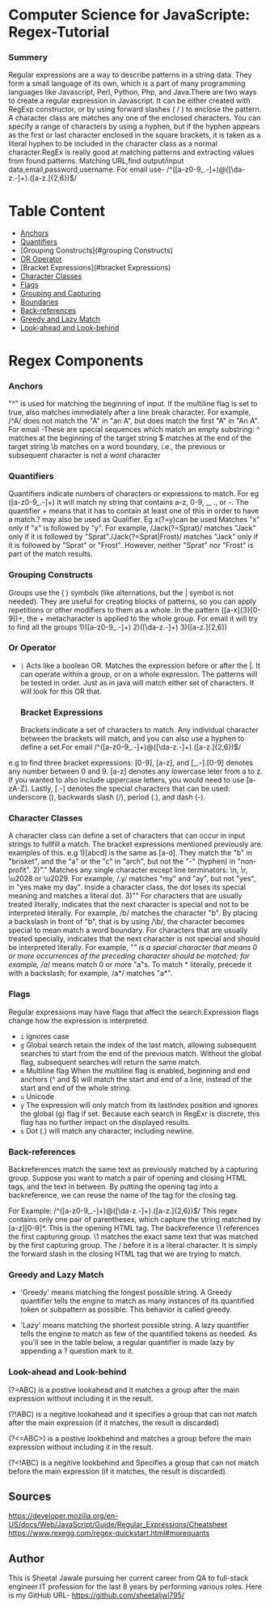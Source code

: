 #  Computer Science for JavaScripte: Regex-Tutorial

### Summery

Regular expressions are a way to describe patterns in a string data. They form a small language of its own, which is a part of many programming languages like Javascript, Perl, Python, Php, and Java.There are two ways to create a regular expression in Javascript. It can be either created with RegExp constructor, or by using forward slashes ( / ) to enclose the pattern.
A character class are matches any one of the enclosed characters. You can specify a range of characters by using a hyphen, but if the hyphen appears as the first or last character enclosed in the square brackets, it is taken as a literal hyphen to be included in the character class as a normal character.RegEx is really good at matching patterns and extracting values from found patterns. Matching URL,find output/input data,email,password,username.
For email use- /^([a-z0-9_\.-]+)@([\da-z\.-]+)\.([a-z\.]{2,6})$/

# Table Content
- [Anchors](#anchors)
- [Quantifiers](#quantifiers)
- [Grouping Constructs](#grouping Constructs)
- [OR Operator](#or-operator)
- [Bracket Expressions](#bracket Expressions)
- [Character Classes](#character-classes)
- [Flags](#flags)
- [Grouping and Capturing](#grouping-and-capturing)
- [Boundaries](#boundaries)
- [Back-references](#back-references)
- [Greedy and Lazy Match](#greedy-and-lazy-match)
- [Look-ahead and Look-behind](#look-ahead-and-look-behind)

# Regex Components

### Anchors

"^" is used for matching the beginning of input. If the multiline flag is set to true, also matches immediately after a line break character. For example, /^A/ does not match the "A" in "an A", but does match the first "A" in "An A".
For email -These are special sequences which match an empty substring:
^ matches at the beginning of the target string
$ matches at the end of the target string
\b matches on a word boundary, i.e., the previous or subsequent character is not a word character

### Quantifiers

Quantifiers indicate numbers of characters or expressions to match. 
For eg ([a-z0-9_\.-]+) It will match ny string that contains a-z, 0-9, _, ., or -. The quantifier + means that it has to contain at least one of this in order to have a match.? may also be used as Qualifier. Eg x(?=y)can be used Matches "x" only if "x" is followed by "y". For example, /Jack(?=Sprat)/ matches "Jack" only if it is followed by "Sprat"./Jack(?=Sprat|Frost)/ matches "Jack" only if it is followed by "Sprat" or "Frost". However, neither "Sprat" nor "Frost" is part of the match results.


### Grouping Constructs

Groups use the ( ) symbols (like alternations, but the | symbol is not needed). They are useful for creating blocks of patterns, so you can apply repetitions or other modifiers to them as a whole. In the pattern ([a-x]{3}[0-9])+, the + metacharacter is applied to the whole group.
For email it will try to find all the groups 1)([a-z0-9_\.-]+) 2)([\da-z\.-]+) 3)([a-z\.]{2,6})

### Or Operator

* `|` Acts like a boolean OR. Matches the expression before or after the |.
It can operate within a group, or on a whole expression. The patterns will be tested in order. Just as in java will match either set of characters. It will look for this OR that.

 
  ### Bracket Expressions
  
  Brackets indicate a set of characters to match. Any individual character between the brackets will match, and you can also use a hyphen to define a set.For email /^([a-z0-9_\.-]+)@([\da-z\.-]+)\.([a-z\.]{2,6})$/
  
e.g to find three bracket expressions: [0-9], [a-z], and [_.-].[0-9] denotes any number between 0 and 9. [a-z] denotes any lowercase leter from a to z. If you wanted to also include uppercase letters, you would need to use [a-zA-Z]. Lastly, [.-] denotes the special characters that can be used: underscore (), backwards slash (/), period (.), and dash (-).

  
  ### Character Classes
  A character class can define a set of characters that can occur in input strings to fullfill a match. The bracket expressions mentioned previously are examples of this.
  e.g 1)[abcd] is the same as [a-d]. They match the "b" in "brisket", and the "a" or the "c" in "arch", but not the "-" (hyphen) in "non-profit".
  2)"." Matches any single character except line terminators: \n, \r, \u2028 or \u2029. For example, /.y/ matches "my" and "ay", but not "yes", in "yes make my day".
Inside a character class, the dot loses its special meaning and matches a literal dot.
  3)"\" For characters that are usually treated literally, indicates that the next character is special and not to be interpreted literally. For example, /b/ matches the character "b". By placing a backslash in front of "b", that is by using /\b/, the character becomes special to mean match a word boundary.
For characters that are usually treated specially, indicates that the next character is not special and should be interpreted literally. For example, "*" is a special character that means 0 or more occurrences of the preceding character should be matched; for example, /a*/ means match 0 or more "a"s. To match * literally, precede it with a backslash; for example, /a\*/ matches "a*".
### Flags
Regular expressions may have flags that affect the search.Expression flags change how the expression is interpreted.

* `i` Ignores case
* `g` Global search retain the index of the last match, allowing subsequent searches to start from the end of the previous match. Without the global flag, subsequent searches will return the same match.
* `m` Multiline flag When the multiline flag is enabled, beginning and end anchors (^ and $) will match the start and end of a line, instead of the start and end of the whole string.
* `u` Unicode
* `y` The expression will only match from its lastIndex position and ignores the global (g) flag if set. Because each search in RegExr is discrete, this flag has no further impact on the displayed results.
* `s` Dot (.) will match any character, including newline.


### Back-references

Backreferences match the same text as previously matched by a capturing group. Suppose you want to match a pair of opening and closing HTML tags, and the text in between. By putting the opening tag into a backreference, we can reuse the name of the tag for the closing tag.

For Example: /^([a-z0-9_\.-]+)@([\da-z\.-]+)\.([a-z\.]{2,6})$/ This regex contains only one pair of parentheses, which capture the string matched by [a-z][0-9]*. This is the opening HTML tag. The backreference \1 references the first capturing group. \1 matches the exact same text that was matched by the first capturing group. The / before it is a literal character. It is simply the forward slash in the closing HTML tag that we are trying to match.

### Greedy and Lazy Match

* 'Greedy' means matching the longest possible string.
    A Greedy quantifier tells the engine to match as many instances of its quantified token or subpattern as possible. This behavior is called greedy.

* 'Lazy' means matching the shortest possible string.
    A lazy quantifier tells the engine to match as few of the quantified tokens as needed. As you'll see in the table below, a regular quantifier is made lazy by appending a ? question mark to it.

### Look-ahead and Look-behind

(?=ABC) is a postive lookahead and it matches a group after the main expression without including it in the result.

(?!ABC) is a negitive lookahead and it specifies a group that can not match after the main expression (if it matches, the result is discarded)

(?<=ABC>) is a postive lookbehind and matches a group before the main expression without including it in the result.

(?<!ABC) is a negitive lookbehind and Specifies a group that can not match before the main expression (if it matches, the result is discarded).
 
  
  ## Sources
  
  https://developer.mozilla.org/en-US/docs/Web/JavaScript/Guide/Regular_Expressions/Cheatsheet
  https://www.rexegg.com/regex-quickstart.html#morequants
  
  ## Author
  
 This is Sheetal Jawale pursuing her current career from QA to full-stack engineer.IT profession for the last 8 years by performing various roles.
 Here is my GitHub URL- https://github.com/sheetaljwl795/ 

  
  


